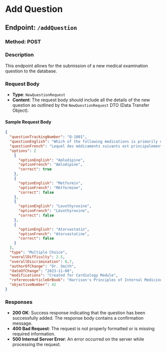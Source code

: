 # Add Question

## Endpoint: `/addQuestion`

### Method: POST

### Description
This endpoint allows for the submission of a new medical examination question to the database.

### Request Body
- **Type**: `NewQuestionRequest`
- **Content**: The request body should include all the details of the new question as outlined by the `NewQuestionRequest` DTO (Data Transfer Object).

#### Sample Request Body
```json
{
  "questionTrackingNumber": "Q-1001",
  "questionEnglish": "Which of the following medications is primarily used to treat hypertension?",
  "questionFrench": "Lequel des médicaments suivants est principalement utilisé pour traiter l'hypertension?",
  "options": [
    {
      "optionEnglish": "Amlodipine",
      "optionFrench": "Amlodipine",
      "correct": true
    },
    {
      "optionEnglish": "Metformin",
      "optionFrench": "Métformine",
      "correct": false
    },
    {
      "optionEnglish": "Levothyroxine",
      "optionFrench": "Lévothyroxine",
      "correct": false
    },
    {
      "optionEnglish": "Atorvastatin",
      "optionFrench": "Atorvastatine",
      "correct": false
    }
  ],
  "type": "Multiple Choice",
  "overallDifficulty": 2.5,
  "overallDiscrimination": 0.7,
  "authorOfChange": "Dr. Smith",
  "dateOfChange": "2023-11-08",
  "modifications": "Created for Cardiology Module",
  "referenceArticleOrBook": "Harrison's Principles of Internal Medicine",
  "objectiveNumber": 42
}
```

### Responses
- **200 OK**: Success response indicating that the question has been successfully added. The response body contains a confirmation message.
- **400 Bad Request**: The request is not properly formatted or is missing required information.
- **500 Internal Server Error**: An error occurred on the server while processing the request.
